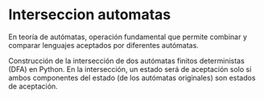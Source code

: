 # Interseccion automatas
En teoría de autómatas, operación fundamental que permite combinar y comparar lenguajes aceptados por diferentes autómatas.

Construcción de la intersección de dos autómatas finitos deterministas (DFA) en Python. En la intersección, un estado será de aceptación solo si ambos componentes del estado (de los autómatas originales) son estados de aceptación. 
